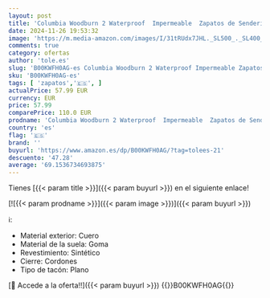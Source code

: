 ```yaml
---
layout: post
title: 'Columbia Woodburn 2 Waterproof  Impermeable  Zapatos de Senderismo Bajos Hombre  Negro  Black x Caramel   42.5 EU'
date: 2024-11-26 19:53:32
image: 'https://m.media-amazon.com/images/I/31tRUdx7JHL._SL500_._SL400_.jpg'
comments: true
category: ofertas
author: 'tole.es'
slug: 'B00KWFH0AG-es Columbia Woodburn 2 Waterproof Impermeable Zapatos de...'
sku: 'B00KWFH0AG-es'
tags: [ 'zapatos','🇪🇸', ]
actualPrice: 57.99 EUR
currency: EUR
price: 57.99
comparePrice: 110.0 EUR
prodname: 'Columbia Woodburn 2 Waterproof  Impermeable  Zapatos de Senderismo Bajos Hombre  Negro  Black x Caramel   42.5 EU'
country: 'es'
flag: '🇪🇸'
brand: ''
buyurl: 'https://www.amazon.es/dp/B00KWFH0AG/?tag=tolees-21'
descuento: '47.28'
average: '69.1536734693875'
---
```


Tienes [{{< param title >}}]({{< param buyurl >}}) en el siguiente enlace!

[![{{< param prodname >}}]({{< param image >}})]({{< param buyurl >}})

ℹ️:

- Material exterior: Cuero
- Material de la suela: Goma
- Revestimiento: Sintético
- Cierre: Cordones
- Tipo de tacón: Plano

[🛒 Accede a la oferta!!]({{< param buyurl >}})
{{<world>}}B00KWFH0AG{{</world>}}
